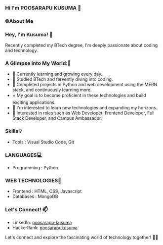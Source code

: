 ###  Hi I'm POOSARAPU KUSUMA 👋


### 🌐About Me

### Hey, I'm Kusuma! 👋

Recently completed my BTech degree, I'm deeply passionate about coding and technology. 
### A Glimpse into My World:📝

* 🌱 Currently learning and growing every day.
* 👯 Studied BTech and fervently diving into coding.
* 🚀 Completed projects in Python and web development using the MERN stack, and continuously learning more.
* ⭐ My goal is to become proficient in these technologies and build exciting applications.
* 👀 I'm interested to learn new technologies and expanding my horizons.
* 🎯 Interested in roles such as Web Developer, Frontend Developer, Full Stack Developer, and Campus Ambassador.



### Skills💡
* Tools : Visual Studio Code, Git
### LANGUAGES💻

* Programming : Python

### WEB TECHNOLOGIES🌈

* Frontend : HTML, CSS, Javascript
* Databases : MongoDB


### Let's Connect! 📫
* LinkedIn: [poosarapu-kusuma](https://www.linkedin.com/in/poosarapu-kusuma)
* HackerRank: [poosarapukusuma](https://www.hackerrank.com/profile/poosarapukusuma)


Let's connect and explore the fascinating world of technology together! 🚀✨

